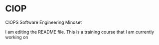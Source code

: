 # CIOP
CIOPS Software Engineering Mindset 

I am editing the README file. 
This is a training course that I am currently working on
